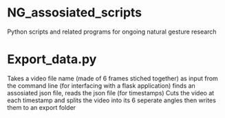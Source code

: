 # NG_assosiated_scripts
Python scripts and related programs for ongoing natural gesture research

# Export_data.py 
Takes a video file name (made of 6 frames stiched together) as input from the command line (for interfacing with a flask application) 
finds an assosiated json file, reads the json file (for timestamps)
Cuts the video at each timestamp and splits the video into its 6 seperate angles
then writes them to an export folder
